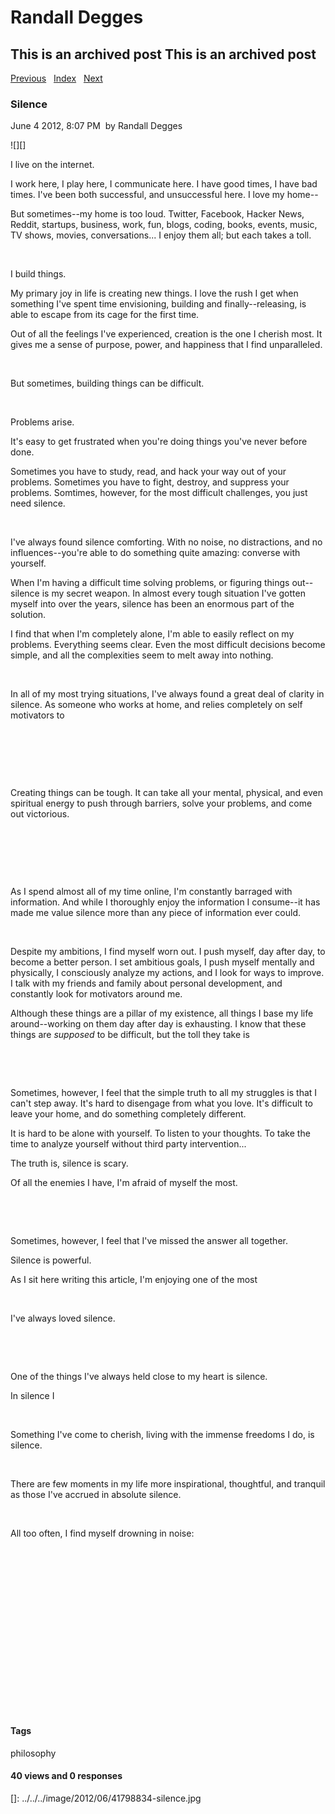 # Randall Degges

## This is an archived post This is an archived post

[Previous][]   [Index][]   [Next][]

### Silence

June 4 2012, 8:07 PM  by Randall Degges

![][]

I live on the internet.

I work here, I play here, I communicate here. I have good times, I have bad
times. I've been both successful, and unsuccessful here. I love my home--

But sometimes--my home is too loud. Twitter, Facebook, Hacker News, Reddit,
startups, business, work, fun, blogs, coding, books, events, music, TV shows,
movies, conversations... I enjoy them all; but each takes a toll.

 

I build things.

My primary joy in life is creating new things. I love the rush I get when
something I've spent time envisioning, building and finally--releasing, is able
to escape from its cage for the first time.

Out of all the feelings I've experienced, creation is the one I cherish most. It
gives me a sense of purpose, power, and happiness that I find unparalleled.

 

But sometimes, building things can be difficult.

 

Problems arise.

It's easy to get frustrated when you're doing things you've never before done.

Sometimes you have to study, read, and hack your way out of your
problems. Sometimes you have to fight, destroy, and suppress your
problems. Somtimes, however, for the most difficult challenges, you just need
silence.

 

I've always found silence comforting. With no noise, no distractions, and no
influences--you're able to do something quite amazing: converse with yourself.

When I'm having a difficult time solving problems, or figuring things
out--silence is my secret weapon. In almost every tough situation I've gotten
myself into over the years, silence has been an enormous part of the solution.

I find that when I'm completely alone, I'm able to easily reflect on my
problems. Everything seems clear. Even the most difficult decisions become
simple, and all the complexities seem to melt away into nothing.

 

In all of my most trying situations, I've always found a great deal of clarity
in silence. As someone who works at home, and relies completely on self
motivators to 

 

 

 

Creating things can be tough. It can take all your mental, physical, and even
spiritual energy to push through barriers, solve your problems, and come out
victorious.

 

 

 

As I spend almost all of my time online, I'm constantly barraged with
information. And while I thoroughly enjoy the information I consume--it has made
me value silence more than any piece of information ever could.

 

Despite my ambitions, I find myself worn out. I push myself, day after day, to
become a better person. I set ambitious goals, I push myself mentally and
physically, I consciously analyze my actions, and I look for ways to improve. I
talk with my friends and family about personal development, and constantly look
for motivators around me.

Although these things are a pillar of my existence, all things I base my life
around--working on them day after day is exhausting. I know that these things
are *supposed* to be difficult, but the toll they take is 

 

 

Sometimes, however, I feel that the simple truth to all my struggles is that I
can't step away. It's hard to disengage from what you love. It's difficult to
leave your home, and do something completely different.

It is hard to be alone with yourself. To listen to your thoughts. To take the
time to analyze yourself without third party intervention...

The truth is, silence is scary.

Of all the enemies I have, I'm afraid of myself the most.

 

 

Sometimes, however, I feel that I've missed the answer all together.

Silence is powerful.

As I sit here writing this article, I'm enjoying one of the most 

 

I've always loved silence. 

 

 

One of the things I've always held close to my heart is silence.

In silence I 

 

Something I've come to cherish, living with the immense freedoms I do, is
silence.

 

There are few moments in my life more inspirational, thoughtful, and tranquil as
those I've accrued in absolute silence.

 

All too often, I find myself drowning in noise: 

 

 

 

 

 

 

 

 

 

#### Tags

philosophy

#### 40 views and 0 responses

  [Previous]: ../../../posts/2012/06/hack-everything-to-pieces.html
  [Index]: ../../../index-2.html
  [Next]: ../../../posts/2012/06/heroku-isnt-for-idiots.html
  []: ../../../image/2012/06/41798834-silence.jpg
